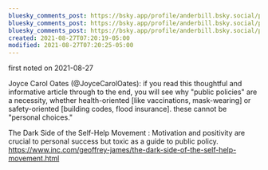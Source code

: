 ```yaml
---
bluesky_comments_post: https://bsky.app/profile/anderbill.bsky.social/post/3lqal44ulkh22
bluesky_comments_post: https://bsky.app/profile/anderbill.bsky.social/post/3lq6iehvlcy2i
bluesky_comments_post: https://bsky.app/profile/anderbill.bsky.social/post/3ljict2zliu2a
created: 2021-08-27T07:20:19-05:00
modified: 2021-08-27T07:20:25-05:00
---
```

first noted on 2021-08-27  

Joyce Carol Oates (@JoyceCarolOates): if you read this thoughtful and informative article through to the end, you will see why "public policies" are a necessity, whether health-oriented [like vaccinations, mask-wearing] or safety-oriented [building codes, flood insurance]. these cannot be "personal choices."  

The Dark Side of the Self-Help Movement : Motivation and positivity are crucial to personal success but toxic as a guide to public policy. https://www.inc.com/geoffrey-james/the-dark-side-of-the-self-help-movement.html

